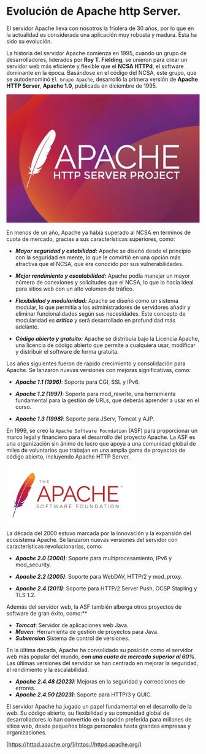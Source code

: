 # Evolución de Apache http Server.

El servidor Apache lleva con nosotros la friolera de 30 años, por lo que en la actualidad es considerada una aplicación muy robusta y madura. Esta ha sido su evolución.

La historia del servidor Apache comienza en 1995, cuando un grupo de desarrolladores, liderados por **Roy T. Fielding**, se unieron para crear un servidor web más eficiente y flexible que el **NCSA HTTPd**, el software dominante en la época. Basándose en el código del NCSA, este grupo, que se autodenominó `El Grupo Apache`, desarrolló la primera versión de **Apache HTTP Server**, **Apache 1.0**, publicada en diciembre de 1995.

![Logo Apache](../img/10/202403211248.png)

En menos de un año, Apache ya había superado al NCSA en términos de cuota de mercado, gracias a sus características superiores, como:

- ***Mayor seguridad y estabilidad:*** Apache se diseñó desde el principio con la seguridad en mente, lo que le convirtió en una opción más atractiva que el NCSA, que era conocido por sus vulnerabilidades.

- ***Mejor rendimiento y escalabilidad:*** Apache podía manejar un mayor número de conexiones y solicitudes que el NCSA, lo que lo hacía ideal para sitios web con un alto volumen de tráfico.

- ***Flexibilidad y modularidad:*** Apache se diseñó como un sistema modular, lo que permitía a los administradores de servidores añadir y eliminar funcionalidades según sus necesidades. Este concepto de modularidad es ***crítico*** y será desarrollado en profundidad más adelante.

- ***Código abierto y gratuito:*** Apache se distribuía bajo la Licencia Apache, una licencia de código abierto que permite a cualquiera usar, modificar y distribuir el software de forma gratuita.

Los años siguientes fueron de rápido crecimiento y consolidación para Apache. Se lanzaron nuevas versiones con mejoras significativas, como:

- ***Apache 1.1 (1996)***: Soporte para CGI, SSL y IPv6.

- ***Apache 1.2 (1997)***: Soporte para mod_rewrite, una herramienta fundamental para la gestión de URLs, que deberás aprender a usar en el curso.
- ***Apache 1.3 (1998)***: Soporte para JServ, Tomcat y AJP.

En 1999, se creó la `Apache Software Foundation` (ASF) para proporcionar un marco legal y financiero para el desarrollo del proyecto Apache. La ASF es una organización sin ánimo de lucro que apoya a una comunidad global de miles de voluntarios que trabajan en una amplia gama de proyectos de código abierto, incluyendo Apache HTTP Server.

![Logo  ASF](../img/10/202403211255.jpg)


La década del 2000 estuvo marcada por la innovación y la expansión del ecosistema Apache. Se lanzaron nuevas versiones del servidor con características revolucionarias, como:

- ***Apache 2.0 (2000)***: Soporte para multiprocesamiento, IPv6 y mod_security.

- ***Apache 2.2 (2005)***: Soporte para WebDAV, HTTP/2 y mod_proxy.

- ***Apache 2.4 (2011)***: Soporte para HTTP/2 Server Push, OCSP Stapling y TLS 1.2.

Además del servidor web, la ASF también alberga otros proyectos de software de gran éxito, como:**

- ***Tomcat***: Servidor de aplicaciones web Java.
- ***Maven***: Herramienta de gestión de proyectos para Java.
- ***Subversion*** Sistema de control de versiones.

En la última década, Apache ha consolidado su posición como el servidor web más popular del mundo, ***con una cuota de mercado superior al 60%***. Las últimas versiones del servidor se han centrado en mejorar la seguridad, el rendimiento y la escalabilidad.

- ***Apache 2.4.48 (2023)***: Mejoras en la seguridad y correcciones de errores.
- ***Apache 2.4.50 (2023)***: Soporte para HTTP/3 y QUIC.

El servidor Apache ha jugado un papel fundamental en el desarrollo de la web. Su código abierto, su flexibilidad y su comunidad global de desarrolladores lo han convertido en la opción preferida para millones de sitios web, desde pequeños blogs personales hasta grandes empresas y organizaciones.

[https://httpd.apache.org/](https://httpd.apache.org/)







